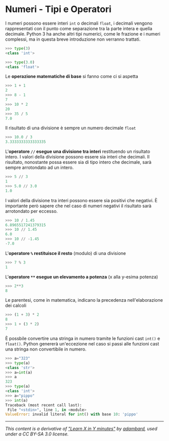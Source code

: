 # Numeri - Tipi e Operatori 

I numeri possono essere interi `int` o decimali `float`, i decimali vengono rappresentati con il punto come separazione tra la parte intera e quella decimale.
Python 3 ha anche altri tipi numerici, come le frazione e i numeri complessi, ma in questa breve introduzione non verranno trattati.


```python
>>> type(3)
<class 'int'>
```

```python
>>> type(3.0)
<class 'float'>
```

Le **operazione matematiche di base** si fanno come ci si aspetta

```python
>>> 1 + 1 
2
>>> 8 - 1
7
>>> 10 * 2
20
>>> 35 / 5
7.0
```

Il risultato di una divisione è sempre un numero decimale `float`

```python
>>> 10.0 / 3
3.3333333333333335
```

L'**operatore `//` esegue una divisione tra interi** restituendo un risultato intero. 
I valori della divisione possono essere sia interi che decimali. 
Il risultato, nonostante possa essere sia di tipo intero che decimale, sarà sempre arrotondato ad un intero.

```python
>>> 5 // 3 
1
>>> 5.0 // 3.0
1.0
```

I valori della divisione tra interi possono essere sia positivi che negativi. 
È importante però sapere che nel caso di numeri negativi il risultato sarà arrotondato per eccesso.

```python
>>> 10 / 1.45 
6.8965517241379315
>>> 10 // 1.45
6.0
>>> 10 // -1.45
-7.0
```


L'**operatore `%` restituisce il resto** (modulo) di una divisione

```python
>>> 7 % 3 
1
```

L'**operatore `**` esegue un elevamento a potenza** (x alla y-esima potenza)

```python
>>> 2**3 
8
```

Le parentesi, come in matematica, indicano la precedenza nell'elaborazione dei calcoli


```python
>>> (1 + 3) * 2
8
>>> 1 + (3 * 2)
7
```

È possbile convertire una stringa in numero tramite le funzioni cast `int()` e `float()`.
Python genererà un'eccezione nel caso si passi alle funzioni cast una stringa non convertibile in numero.

```python
>>> a="323"
>>> type(a)
<class 'str'>
>>> a=int(a)
>>> a
323
>>> type(a)
<class 'int'>
>>> a="pippo"
>>> int(a)
Traceback (most recent call last):
 File "<stdin>", line 1, in <module>
ValueError: invalid literal for int() with base 10: 'pippo'
```

---

_This content is a derivative of ["Learn X in Y minutes"](https://github.com/adambard/learnxinyminutes-docs) by [adambard](https://github.com/adambard), used under a CC BY-SA 3.0 license._
